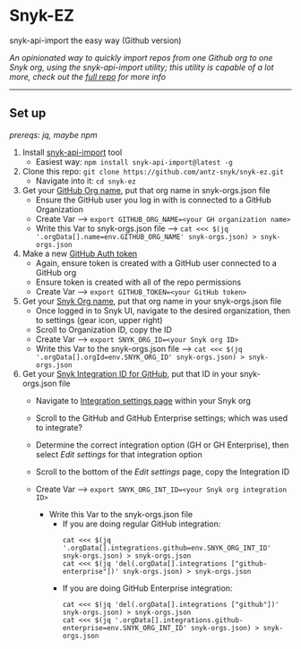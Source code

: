 # Snyk-EZ
snyk-api-import the easy way (Github version)

*An opinionated way to quickly import repos from one Github org to one Snyk org, using the snyk-api-import utility; this utility is capable of a lot more, check out the [full repo](https://github.com/snyk-tech-services/snyk-api-import) for more info*

---
## Set up

*prereqs: jq, maybe npm*

1. Install [snyk-api-import](https://github.com/snyk-tech-services/snyk-api-import) tool
   - Easiest way: `npm install snyk-api-import@latest -g`
2. Clone this repo: `git clone https://github.com/antz-snyk/snyk-ez.git`
   - Navigate into it: `cd snyk-ez`
3. Get your [GitHub Org name](https://github.com/settings/organizations), put that org name in snyk-orgs.json file
   - Ensure the GitHub user you log in with is connected to a GitHub Organization
   - Create Var --> `export GITHUB_ORG_NAME=<your GH organization name>`
   - Write this Var to snyk-orgs.json file --> `cat <<< $(jq '.orgData[].name=env.GITHUB_ORG_NAME' snyk-orgs.json) > snyk-orgs.json`
4. Make a new [GitHub Auth token](https://github.com/settings/tokens)
   - Again, ensure token is created with a GitHub user connected to a GitHub org
   - Ensure token is created with all of the repo permissions
   - Create Var --> `export GITHUB_TOKEN=<your GitHub token>`
5. Get your [Snyk Org name](https://app.snyk.io/org/importer-org/manage/settings), put that org name in your snyk-orgs.json file
   - Once logged in to Snyk UI, navigate to the desired organization, then to settings (gear icon, upper right)
   - Scroll to Organization ID, copy the ID
   - Create Var --> `export SNYK_ORG_ID=<your Snyk org ID>`
   - Write this Var to the snyk-orgs.json file --> `cat <<< $(jq '.orgData[].orgId=env.SNYK_ORG_ID' snyk-orgs.json) > snyk-orgs.json`
6. Get your [Snyk Integration ID for GitHub](https://app.snyk.io/org/importer-org/manage/integrations/), put that ID in your snyk-orgs.json file
   - Navigate to [Integration settings page](https://app.snyk.io/org/importer-org/manage/integrations) within your Snyk org
   - Scroll to the GitHub and GitHub Enterprise settings; which was used to integrate?
   - Determine the correct integration option (GH or GH Enterprise), then select *Edit settings* for that integration option
   - Scroll to the bottom of the *Edit settings* page, copy the Integration ID
   - Create Var --> `export SNYK_ORG_INT_ID=<your Snyk org integration ID>`

     - Write this Var to the snyk-orgs.json file 
       - If you are doing regular GitHub integration: 
            ```
            cat <<< $(jq '.orgData[].integrations.github=env.SNYK_ORG_INT_ID' snyk-orgs.json) > snyk-orgs.json
            cat <<< $(jq 'del(.orgData[].integrations ["github-enterprise"])' snyk-orgs.json) > snyk-orgs.json 
            ```
       - If you are doing GitHub Enterprise integration:
            ```
            cat <<< $(jq 'del(.orgData[].integrations ["github"])' snyk-orgs.json) > snyk-orgs.json
            cat <<< $(jq '.orgData[].integrations.github-enterprise=env.SNYK_ORG_INT_ID' snyk-orgs.json) > snyk-orgs.json
            ```  
     